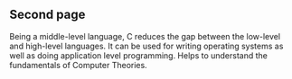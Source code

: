 ## Second page
Being a middle-level language, C reduces the gap between the low-level and high-level languages. It can be used for writing operating systems as well as doing application level programming. Helps to understand the fundamentals of Computer Theories.
